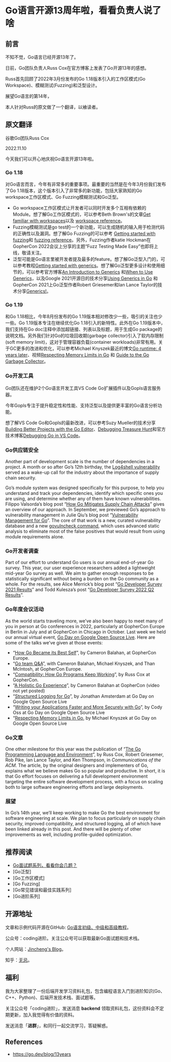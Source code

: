 # Go语言开源13周年啦，看看负责人说了啥

## 前言

 不知不觉，Go语言已经开源13年了。

日前，Go团队负责人Russ Cox在官方博客上发表了Go开源13年的感想。

Russ首先回顾了2022年3月份发布的Go 1.18版本引入的工作区模式(Go Workspace)、模糊测试(Fuzzing)和泛型设计。

展望Go语言的第14年，

本人针对Russ的原文做了一个翻译，以飨读者。



## 原文翻译

谷歌Go团队Russ Cox

2022.11.10

今天我们可以开心地庆祝Go语言开源13年啦。

### Go 1.18

对Go语言而言，今年有非常多的重要事项。最重要的当然是在今年3月份我们发布了Go 1.18版本，这个版本引入了非常多的新功能，包括大家熟知的Go workspace工作区模式、Go Fuzzing模糊测试和Go泛型。

* Go workspace工作区模式让开发者可以同时开发多个互相有依赖的Module。想了解Go工作区模式的，可以参考Beth Brown's的文章[Get familiar with workspaces](https://go.dev/blog/get-familiar-with-workspaces)以及 [workspace reference](https://go.dev/ref/mod#workspaces)。
* Fuzzing模糊测试是go test的一个新功能，可以生成随机的输入用于检测代码的正确性以及漏洞。想了解Go Fuzzing的可以参考 [Getting started with fuzzing](https://go.dev/doc/tutorial/fuzz)和 [fuzzing reference](https://go.dev/security/fuzz/)。另外，Fuzzing作者katie Hockman在GopherCon 2022会议上分享的主题“Fuzz Testing Made Easy”也即将上线，敬请关注。
* 泛型可能是Go语言里被开发者提及最多的feature。想了解Go泛型入门的，可以参考教程[Getting started with generics](https://go.dev/doc/tutorial/generics)。想了解Go泛型更多设计和使用细节的，可以参考官方博客[An Introduction to Generics](https://go.dev/blog/intro-generics) 和[When to Use Generics](https://go.dev/blog/when-generics)，以及Google 2021开源日的技术分享[Using Generics in Go](https://www.youtube.com/watch?v=nr8EpUO9jhw) 和GopherCon 2021上Go泛型作者Robert Griesemer和Ian Lance Taylor的技术分享[Generics!](https://www.youtube.com/watch?v=Pa_e9EeCdy8)。

### Go 1.19

和Go 1.18相比，今年8月份发布的Go 1.19版本相对修改少一些，吸引的关注也少一些。Go 1.19版本专注在继续优化Go 1.18引入的新特性。此外在Go 1.19版本中，我们支持在Go doc注释中添加超链接、列表以及标题，用于生成Go package的说明文档。另外我们针对Go的垃圾回收期(garbage collector)引入了软内存限制(soft memory limit)，这对于管理容器负载(container workloads)非常有用。关于GC更多的改进和优化，可以参考Michael Knyszek最近的博文[Go runtime: 4 years later](https://go.dev/blog/go119runtime)、视频[Respecting Memory Limits in Go](https://www.youtube.com/watch?v=07wduWyWx8M&list=PLtoVuM73AmsJjj5tnZ7BodjN_zIvpULSx) 和 [Guide to the Go Garbage Collector](https://go.dev/doc/gc-guide)。

### Go开发工具

Go团队还在维护2个Go语言开发工具VS Code Go扩展插件以及Gopls语言服务器。

今年Gopls专注于提升稳定性和性能、支持泛型以及提供更丰富的Go语言分析功能。

想了解VS Code Go和Gopls的最新改进，可以参考Suzy Mueller的技术分享[Building Better Projects with the Go Editor](https://www.youtube.com/watch?v=jMyzsp2E_0U)、[Debugging Treasure Hunt](https://www.youtube.com/watch?v=ZPIPPRjwg7Q)和官方技术博客[Debugging Go in VS Code](https://go.dev/s/vscode-go-debug)。

### Go供应链安全

Another part of development scale is the number of dependencies in a project. A month or so after Go’s 12th birthday, the [Log4shell vulnerability](https://en.wikipedia.org/wiki/Log4Shell) served as a wake-up call for the industry about the importance of supply chain security.

 Go’s module system was designed specifically for this purpose, to help you understand and track your dependencies, identify which specific ones you are using, and determine whether any of them have known vulnerabilities. Filippo Valsorda’s blog post “[How Go Mitigates Supply Chain Attacks](https://go.dev/blog/supply-chain)” gives an overview of our approach. In September, we previewed Go’s approach to vulnerability management in Julie Qiu’s blog post “[Vulnerability Management for Go](https://go.dev/blog/vuln)”. The core of that work is a new, curated vulnerability database and a new [govulncheck command](https://pkg.go.dev/golang.org/x/vuln/cmd/govulncheck), which uses advanced static analysis to eliminate most of the false positives that would result from using module requirements alone.

### Go开发者调查

Part of our effort to understand Go users is our annual end-of-year Go survey. This year, our user experience researchers added a lightweight mid-year Go survey as well. We aim to gather enough responses to be statistically significant without being a burden on the Go community as a whole. For the results, see Alice Merrick’s blog post “[Go Developer Survey 2021 Results](https://go.dev/blog/survey2021-results)” and Todd Kulesza’s post “[Go Developer Survey 2022 Q2 Results](https://go.dev/blog/survey2022-q2-results)”.

### Go年度会议活动

As the world starts traveling more, we’ve also been happy to meet many of you in person at Go conferences in 2022, particularly at GopherCon Europe in Berlin in July and at GopherCon in Chicago in October. Last week we held our annual virtual event, [Go Day on Google Open Source Live](https://opensourcelive.withgoogle.com/events/go-day-2022). Here are some of the talks we’ve given at those events:

- “[How Go Became its Best Self](https://www.youtube.com/watch?v=vQm_whJZelc)”, by Cameron Balahan, at GopherCon Europe.
- “[Go team Q&A](https://www.youtube.com/watch?v=KbOTTU9yEpI)”, with Cameron Balahan, Michael Knyszek, and Than McIntosh, at GopherCon Europe.
- “[Compatibility: How Go Programs Keep Working](https://www.youtube.com/watch?v=v24wrd3RwGo)”, by Russ Cox at GopherCon.
- “[A Holistic Go Experience](https://www.gophercon.com/agenda/session/998660)”, by Cameron Balahan at GopherCon (video not yet posted)
- “[Structured Logging for Go](https://opensourcelive.withgoogle.com/events/go-day-2022/watch?talk=talk2)”, by Jonathan Amsterdam at Go Day on Google Open Source Live
- “[Writing your Applications Faster and More Securely with Go](https://opensourcelive.withgoogle.com/events/go-day-2022/watch?talk=talk3)”, by Cody Oss at Go Day on Google Open Source Live
- “[Respecting Memory Limits in Go](https://opensourcelive.withgoogle.com/events/go-day-2022/watch?talk=talk4), by Michael Knyszek at Go Day on Google Open Source Live

### Go文章

One other milestone for this year was the publication of “[The Go Programming Language and Environment](https://cacm.acm.org/magazines/2022/5/260357-the-go-programming-language-and-environment/fulltext)”, by Russ Cox, Robert Griesemer, Rob Pike, Ian Lance Taylor, and Ken Thompson, in *Communications of the ACM*. The article, by the original designers and implementers of Go, explains what we believe makes Go so popular and productive. In short, it is that Go effort focuses on delivering a full development environment targeting the entire software development process, with a focus on scaling both to large software engineering efforts and large deployments.

### 展望

In Go’s 14th year, we’ll keep working to make Go the best environment for software engineering at scale. We plan to focus particularly on supply chain security, improved compatibility, and structured logging, all of which have been linked already in this post. And there will be plenty of other improvements as well, including profile-guided optimization.



## 推荐阅读

* [Go面试题系列，看看你会几题？](https://mp.weixin.qq.com/mp/appmsgalbum?__biz=Mzg2MTcwNjc1Mg==&action=getalbum&album_id=2199553588283179010#wechat_redirect)
* [Go泛型]
* [Go工作区模式]
* [Go Fuzzing]
* [Go常见错误和最佳实践系列]
* [Go进阶系列]



## 开源地址

文章和示例代码开源在GitHub: [Go语言初级、中级和高级教程](https://github.com/jincheng9/go-tutorial)。

公众号：coding进阶。关注公众号可以获取最新Go面试题和技术栈。

个人网站：[Jincheng's Blog](https://jincheng9.github.io/)。

知乎：[无忌](https://www.zhihu.com/people/thucuhkwuji)。



## 福利

我为大家整理了一份后端开发学习资料礼包，包含编程语言入门到进阶知识(Go、C++、Python)、后端开发技术栈、面试题等。

关注公众号「coding进阶」，发送消息 **backend** 领取资料礼包，这份资料会不定期更新，加入我觉得有价值的资料。

发送消息「**进群**」，和同行一起交流学习，答疑解惑。



## References

* https://go.dev/blog/13years